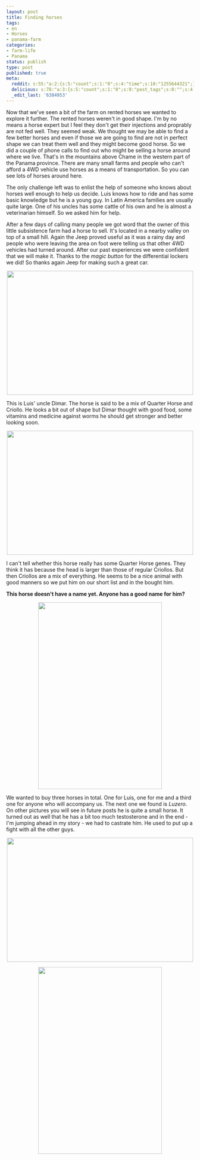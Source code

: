 ```yaml
---
layout: post
title: Finding horses
tags:
- en
- Horses
- panama-farm
categories:
- farm-life
- Panama
status: publish
type: post
published: true
meta:
  reddit: s:55:"a:2:{s:5:"count";s:1:"0";s:4:"time";s:10:"1255644321";}";
  delicious: s:78:"a:3:{s:5:"count";s:1:"0";s:9:"post_tags";s:0:"";s:4:"time";s:10:"1255644319";}";
  _edit_last: '6384953'
---
```

Now that we've seen a bit of the farm on rented horses we wanted to explore it further. The rented horses weren't in good shape. I'm by no means a horse expert but I feel they don't get their injections and proprably are not fed well. They seemed weak. We thought we may be able to find a few better horses and even if those we are going to find are not in perfect shape we can treat them well and they might become good horse. So we did a couple of phone calls to find out who might be selling a horse around where we live. That's in the mountains above Chame in the western part of the Panama province. There are many small farms and people who can't afford a 4WD vehicle use horses as a means of transportation. So you can see lots of horses around here.

The only challenge left was to enlist the help of someone who knows about horses well enough to help us decide. Luis knows how to ride and has some basic knowledge but he is a young guy. In Latin America families are usually quite large. One of his uncles has some cattle of his own and he is almost a veterinarian himself. So we asked him for help.

After a few days of calling many people we got word that the owner of this little subsistence farm had a horse to sell. It's located in a nearby valley on top of a small hill. Again the Jeep proved useful as it was a rainy day and people who were leaving the area on foot were telling us that other 4WD vehicles had turned around. After our past experiences we were confident that we will make it. Thanks to the <em>magic button</em> for the differential lockers we did! So thanks again Jeep for making such a great car.

<a href="http://www.flickr.com/photos/34665899@N00/3905719080" title="View '' on Flickr.com"><div style="text-align:center;"><img src="http://farm3.static.flickr.com/2454/3905719080_9840b1d676.jpg" alt="" border="0" width="500" height="332" /></div></a>

This is Luis' uncle Dimar. The horse is said to be a mix of Quarter Horse and Criollo. He looks a bit out of shape but Dimar thought with good food, some vitamins and medicine against worms he should get stronger and better looking soon.

<a href="http://www.flickr.com/photos/34665899@N00/3905725086" title="View '' on Flickr.com"><div style="text-align:center;"><img src="http://farm4.static.flickr.com/3511/3905725086_9911294d80.jpg" alt="" border="0" width="500" height="332" /></div></a>

I can't tell whether this horse really has some Quarter Horse genes. They think it has because the head is larger than those of regular Criollos. But then Criollos are a mix of everything. He seems to be a nice animal with good manners so we put him on our short list and in the bought him.

<strong>This horse doesn't have a name yet. Anyone has a good name for him?</strong>

<a href="http://www.flickr.com/photos/34665899@N00/3905726962" title="View '' on Flickr.com"><div style="text-align:center;"><img src="http://farm4.static.flickr.com/3459/3905726962_a1684c4cc9.jpg" alt="" border="0" width="332" height="500" /></div></a>

We wanted to buy three horses in total. One for Luis, one for me and a third one for anyone who will accompany us. The next one we found is <em>Luzero</em>. On other pictures you will see in future posts he is quite a small horse. It turned out as well that he has a bit too much testosterone and in the end - I'm jumping ahead in my story - we had to castrate him. He used to put up a fight with all the other guys.

<a href="http://www.flickr.com/photos/34665899@N00/3905722564" title="View '' on Flickr.com"><div style="text-align:center;"><img src="http://farm3.static.flickr.com/2553/3905722564_b0c79672f6.jpg" alt="" border="0" width="500" height="332" /></div></a>

<a href="http://www.flickr.com/photos/34665899@N00/3904940601" title="View '' on Flickr.com"><div style="text-align:center;"><img src="http://farm3.static.flickr.com/2505/3904940601_12710dc801.jpg" alt="" border="0" width="332" height="500" /></div></a>

